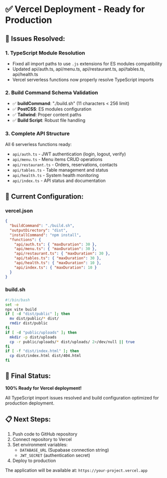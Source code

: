 # ✅ Vercel Deployment - Ready for Production

## 🎯 Issues Resolved:

### 1. **TypeScript Module Resolution**
- Fixed all import paths to use `.js` extensions for ES modules compatibility
- Updated api/auth.ts, api/menu.ts, api/restaurant.ts, api/tables.ts, api/health.ts
- Vercel serverless functions now properly resolve TypeScript imports

### 2. **Build Command Schema Validation**
- ✅ **buildCommand**: "./build.sh" (11 characters < 256 limit)
- ✅ **PostCSS**: ES modules configuration
- ✅ **Tailwind**: Proper content paths
- ✅ **Build Script**: Robust file handling

### 3. **Complete API Structure**
All 6 serverless functions ready:
- `api/auth.ts` - JWT authentication (login, logout, verify)
- `api/menu.ts` - Menu items CRUD operations
- `api/restaurant.ts` - Orders, reservations, contacts
- `api/tables.ts` - Table management and status
- `api/health.ts` - System health monitoring
- `api/index.ts` - API status and documentation

## 🔧 Current Configuration:

### vercel.json
```json
{
  "buildCommand": "./build.sh",
  "outputDirectory": "dist",
  "installCommand": "npm install",
  "functions": {
    "api/auth.ts": { "maxDuration": 30 },
    "api/menu.ts": { "maxDuration": 30 },
    "api/restaurant.ts": { "maxDuration": 30 },
    "api/tables.ts": { "maxDuration": 30 },
    "api/health.ts": { "maxDuration": 10 },
    "api/index.ts": { "maxDuration": 10 }
  }
}
```

### build.sh
```bash
#!/bin/bash
set -e
npx vite build
if [ -d "dist/public" ]; then
  mv dist/public/* dist/
  rmdir dist/public
fi
if [ -d "public/uploads" ]; then
  mkdir -p dist/uploads
  cp -r public/uploads/* dist/uploads/ 2>/dev/null || true
fi
if [ -f "dist/index.html" ]; then
  cp dist/index.html dist/404.html
fi
```

## 🎉 Final Status:
**100% Ready for Vercel deployment!**

All TypeScript import issues resolved and build configuration optimized for production deployment.

## 📋 Next Steps:
1. Push code to GitHub repository
2. Connect repository to Vercel
3. Set environment variables:
   - `DATABASE_URL` (Supabase connection string)
   - `JWT_SECRET` (authentication secret)
4. Deploy to production

The application will be available at: `https://your-project.vercel.app`